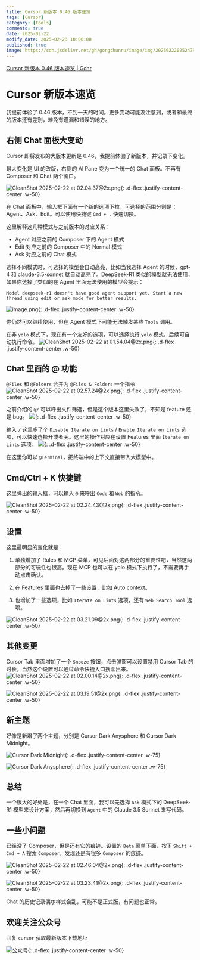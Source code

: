 ```yaml
---
title: Cursor 新版本 0.46 版本速览
tags: [Cursor]
category: [tools]
comments: true
date: 2025-02-22
modify_date: 2025-02-23 10:00:00
published: true
image: https://cdn.jsdelivr.net/gh/gongchunru/image/img/20250222025247947.png
---
```



[Cursor 新版本 0.46 版本速览 \| Gchr](https://068666.xyz/2025/cursor-new-version/)
# Cursor 新版本速览

我提前体验了 0.46 版本，不到一天的时间。更多变动可能没注意到，或者和最终的版本还有差别，难免有遗漏和错误的地方。

## 右侧 Chat 面板大变动

Cursor 即将发布的大版本更新是 0.46，我提前体验了新版本，并记录下变化。

最大变化是 UI 的改版，右侧的 AI Pane 变为一个统一的 Chat 面板。不再有 Composer 和 Chat 两个窗口。

![CleanShot 2025-02-22 at 02.04.37@2x.png](https://cdn.jsdelivr.net/gh/gongchunru/image/img/20250222025247947.png){: .d-flex .justify-content-center .w-50}

在 Chat 面板中，输入框下面有一个新的选项下拉，可选择的范围分别是：Agent、Ask、Edit。可以使用快捷键 `Cmd + .` 快速切换。

这里解释这几种模式与之前版本的对应关系：
* Agent 对应之前的 Composer 下的 Agent 模式
* Edit 对应之前的 Composer 中的 Normal 模式
* Ask 对应之前的 Chat 模式

选择不同模式时，可选择的模型会自动高亮，比如当我选择 Agent 的时候，gpt-4 和 claude-3.5-sonnet 就自动高亮了。DeepSeek-R1 类似的模型就无法使用，如果你选择了类似的在 Agent 里面无法使用的模型会提示：

```
Model deepseek-r1 doesn't have good agent support yet. Start a new thread using edit or ask mode for better results.
```

![image.png](https://cdn.jsdelivr.net/gh/gongchunru/image/img/20250222025621495.png){: .d-flex .justify-content-center .w-50}

你仍然可以继续使用，但在 Agent 模式下可能无法触发某些 `Tools` 调用。

在非 `yolo` 模式下，现在有一个友好的选项，可以选择执行 `yolo` 模式，后续可自动执行命令。
![CleanShot 2025-02-22 at 01.54.04@2x.png](https://cdn.jsdelivr.net/gh/gongchunru/image/img/20250222032544166.png){: .d-flex .justify-content-center .w-50}

## Chat 里面的 @ 功能

`@Files` 和 `@Folders` 合并为 `@Files & Folders` 一个指令
![CleanShot 2025-02-22 at 02.57.24@2x.png](https://cdn.jsdelivr.net/gh/gongchunru/image/img/20250222032147627.png){: .d-flex .justify-content-center .w-50}

之前介绍的 `@/` 可以呼出文件筛选，但是这个版本这里失效了，不知是 feature 还是 bug。
![](https://cdn.jsdelivr.net/gh/gongchunru/image/img/20250224004050791.png){: .d-flex .justify-content-center .w-50}

输入 `/` 这里多了个 `Disable Iterate on Lints` / `Enable Iterate on Lints` 选项，可以快速选择开或者关。这里的操作对应在设置 Features 里面 `Iterate on Lints` 选项。
![](https://cdn.jsdelivr.net/gh/gongchunru/image/img/20250224003725994.png){: .d-flex .justify-content-center .w-50}

在这里你可以 `@Terminal`，把终端中的上下文直接带入大模型中。




## Cmd/Ctrl + K 快捷键

这里弹出的输入框，可以输入 `@` 来呼出 `Code` 和 `Web` 的指令。

![CleanShot 2025-02-22 at 02.24.43@2x.png](https://cdn.jsdelivr.net/gh/gongchunru/image/img/20250222032047136.png){: .d-flex .justify-content-center .w-50}

## 设置

这里最明显的变化就是：
1. 单独增加了 Rules 和 MCP 菜单，可见后面对这两部分的重要性吧，当然这两部分的可玩性也很高。现在 MCP 也可以在 yolo 模式下执行了，不需要再手动点击确认。

2. 在 Features 里面也去掉了一些设置，比如 Auto context。

3. 也增加了一些选项，比如 `Iterate on Lints` 选项，还有 `Web Search Tool` 选项。

![CleanShot 2025-02-22 at 03.21.09@2x.png](https://cdn.jsdelivr.net/gh/gongchunru/image/img/20250222032201278.png){: .d-flex .justify-content-center .w-50}

## 其他变更

Cursor Tab 里面增加了一个 `Snooze` 按钮，点击弹窗可以设置禁用 Cursor Tab 的时长。当然这个设置可以通过命令快捷入口搜索出来。
![CleanShot 2025-02-22 at 02.00.14@2x.png](https://cdn.jsdelivr.net/gh/gongchunru/image/img/20250222031908900.png){: .d-flex .justify-content-center .w-50}

![CleanShot 2025-02-22 at 03.19.51@2x.png](https://cdn.jsdelivr.net/gh/gongchunru/image/img/20250222032217482.png){: .d-flex .justify-content-center .w-50}

## 新主题

好像是新增了两个主题，分别是 Cursor Dark Anysphere 和 Cursor Dark Midnight。

![Cursor Dark Midnight](https://cdn.jsdelivr.net/gh/gongchunru/image/img/20250222031639836.png){: .d-flex .justify-content-center .w-75}

![Cursor Dark Anysphere](https://cdn.jsdelivr.net/gh/gongchunru/image/img/20250222031647439.png){: .d-flex .justify-content-center .w-75}

## 总结

一个很大的好处是，在一个 Chat 里面，我可以先选择 `Ask` 模式下的 DeepSeek-R1 模型来设计方案，然后再切换到 `Agent` 中的 Claude 3.5 Sonnet 来写代码。

## 一些小问题

已经没了 Composer，但是还有它的痕迹。设置的 `Beta` 菜单下面，按下 `Shift + Cmd + A` 搜索 `Composer`，发现还是有很多 `Composer` 的痕迹。

![CleanShot 2025-02-22 at 02.46.04@2x.png](https://cdn.jsdelivr.net/gh/gongchunru/image/img/20250222031729725.png){: .d-flex .justify-content-center .w-50}

![CleanShot 2025-02-22 at 03.23.41@2x.png](https://cdn.jsdelivr.net/gh/gongchunru/image/img/20250222032421883.png){: .d-flex .justify-content-center .w-50}

Chat 的历史记录偶尔样式会乱，可能不是正式版，有问题也正常。

## 欢迎关注公众号

回复 `cursor` 获取最新版本下载地址

![公众号](https://cdn.jsdelivr.net/gh/gongchunru/image/img/20250112223749749.png){: .d-flex .justify-content-center .w-50}